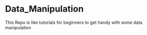 # Data_Manipulation
This Repo is like tutorials for beginners to get handy with some data manipulation
